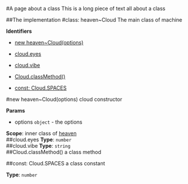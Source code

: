 #A page about a class
This is a long piece of text all about a class

##The implementation
<a name="module_heaven.Cloud"></a>
#class: heaven~Cloud
The main class of machine

**Identifiers**

  * [new heaven~Cloud(options)](#module_heaven.Cloud)

* [cloud.eyes](#module_heaven.Cloud#eyes)
* [cloud.vibe](#module_heaven.Cloud#vibe)
* [Cloud.classMethod()](#module_heaven.Cloud.classMethod)
* [const: Cloud.SPACES](#module_heaven.Cloud.SPACES)

<a name="module_heaven.Cloud"></a>
#new heaven~Cloud(options)
cloud constructor

**Params**

- options `object` - the options

**Scope**: inner class of [heaven](#module_heaven)  
<a name="module_heaven.Cloud#eyes"></a>
##cloud.eyes
**Type**: `number`  
<a name="module_heaven.Cloud#vibe"></a>
##cloud.vibe
**Type**: `string`  
<a name="module_heaven.Cloud.classMethod"></a>
##Cloud.classMethod()
a class method

<a name="module_heaven.Cloud.SPACES"></a>
##const: Cloud.SPACES
a class constant

**Type**: `number`  

